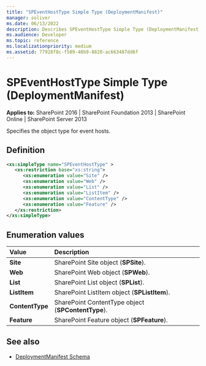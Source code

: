```yaml
---
title: "SPEventHostType Simple Type (DeploymentManifest)"
manager: soliver
ms.date: 06/13/2022
description: Describes SPEventHostType Simple Type (DeploymentManifest) and includes information on elements and attributes.
ms.audience: Developer
ms.topic: reference
ms.localizationpriority: medium
ms.assetid: 77928f8c-f509-40b9-8820-ac663487dd6f
---
```


# SPEventHostType Simple Type (DeploymentManifest)

**Applies to:** SharePoint 2016 | SharePoint Foundation 2013 | SharePoint Online | SharePoint Server 2013

Specifies the object type for event hosts.

## Definition

```XML
<xs:simpleType name="SPEventHostType" >
   <xs:restriction base="xs:string">
      <xs:enumeration value="Site" />
      <xs:enumeration value="Web" />
      <xs:enumeration value="List" />
      <xs:enumeration value="ListItem" />
      <xs:enumeration value="ContentType" />
      <xs:enumeration value="Feature" />
   </xs:restriction>
</xs:simpleType>

```

## Enumeration values

|**Value**|**Description**|
|:-----|:-----|
|**Site** <br/> |SharePoint Site object (**SPSite**).  <br/> |
|**Web** <br/> |SharePoint Web object (**SPWeb**).  <br/> |
|**List** <br/> |SharePoint List object (**SPList**).  <br/> |
|**ListItem** <br/> |SharePoint ListItem object (**SPListItem**).  <br/> |
|**ContentType** <br/> |SharePoint ContentType object (**SPContentType**).  <br/> |
|**Feature** <br/> |SharePoint Feature object (**SPFeature**).  <br/> |

## See also

- [DeploymentManifest Schema](deploymentmanifest-schema.md)
